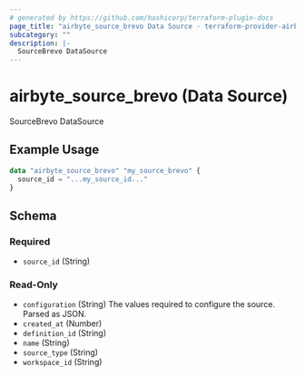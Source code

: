 ```yaml
---
# generated by https://github.com/hashicorp/terraform-plugin-docs
page_title: "airbyte_source_brevo Data Source - terraform-provider-airbyte"
subcategory: ""
description: |-
  SourceBrevo DataSource
---
```


# airbyte_source_brevo (Data Source)

SourceBrevo DataSource

## Example Usage

```terraform
data "airbyte_source_brevo" "my_source_brevo" {
  source_id = "...my_source_id..."
}
```

<!-- schema generated by tfplugindocs -->
## Schema

### Required

- `source_id` (String)

### Read-Only

- `configuration` (String) The values required to configure the source. Parsed as JSON.
- `created_at` (Number)
- `definition_id` (String)
- `name` (String)
- `source_type` (String)
- `workspace_id` (String)
